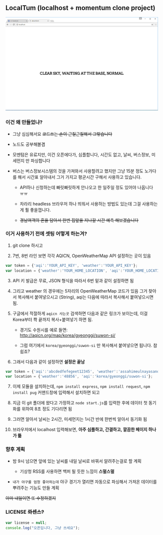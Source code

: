 ## LocalTum (localhost + momentum clone project)

![](photo1.PNG)

### 이건 왜 만들었냐?

- 그냥 심심해서요 ~~코드쓰는 손이 근질근질해서 그렇습니다~~

- 노드도 공부해볼겸

- 모멘텀은 유료지만, 이건 오픈에다가, 심플합니다, 시간도 없고, 날씨, 버스정보, 미세먼지 만 파싱합니다

- 버스는 버스정보시스템의 것을 가져와서 사용할려고 했지만 그냥 15분 정도 노가다를 해서 시간표 알아내서 그거 가지고 평균시간 구해서 사용하고 있습니다.

    - API하나 신청하는데 빠릿빠릿하게 안나오고 한 일주일 정도 있어야 나옵니다 ㅠㅠ 

    - 차라리 headless 브라우저 하나 띄워서 사용하는 방법도 있는데 그걸 사용하는게 훨 좋을껍니다.

    - ~~경남여객의 혼을 담아서 한번 집앞을 지나갈 시간 예측 해보겠습니다~~

### 이거 사용하기 전에 셋팅 어떻게 하는겨?

1. git clone 하시고

2. 7번, 8번 라인 보면 각각 AQICN, OpenWeatherMap API 설정하는 곳이 있음

```javascript
var token = {'aqi':'YOUR_API_KEY', 'weather':'YOUR_API_KEY'};
var location = {'weather':'YOUR_HOME_LOCATION', 'aqi':'YOUR_HOME_LOCATION'};
```

3. API 키 발급은 무료, JSON 형식을 따라서 6번 밑과 같이 설정하면 됨

4. 그리고 weather 의 경우에는 5자리의 OpenWeatherMap 코드가 있음 그거 찾아서 복사해서 붙여넣으시고 (String), aqi는 다음에 따라서 복사해서 붙여넣으시면 됨.

5. 구글에서 적절하게 `aqicn 사는곳` 검색하면 다음과 같은 링크가 보이는데, 이걸 Korea부터 쫙 끝까지 복사+붙여넣기 하면 됨.

    - 경기도 수원시를 예로 들면: http://aqicn.org/map/korea/gyeonggi/suwon-si/

    - 그럼 여기에서 `korea/gyeonggi/suwon-si` 만 복사해서 붙여넣으면 됩니다. 참 쉽죠?

6. 그래서 다음과 같이 설정하면 **설정은 끝남**

```javascript
var token = {'aqi':'abcdedfefegeet12345', 'weather':'assahimeulnayasanda6666666'};
var location = {'weather':'48856', 'aqi':'korea/gyeonggi/suwon-si'};
```

7. 이제 모듈을 설치하는데, `npm install express`, `npm install request`, `npm install pug` 커맨드창에 입력해서 설치하면 되고

8. 지금 이 git 폴더에 왔다고 가정하고 `node start.js`를 입력한 후에 데이터 첫 동기화를 위하여 8초 정도 기다리면 됨

9. 그러면 알아서 날씨는 2시간, 미세먼지는 1시간 반에 한번씩 알아서 동기화 됨

10. 브라우저에서 localhost 입력해보면, **아주 심플하고, 간결하고, 깔끔한 페이지 하나가 뜲**

### 향후 계획

- 밤 9시 넘으면 앞에 있는 날씨를 내일 날씨로 바꿔서 알려주는걸로 할 계획

    - 기상청 RSS를 사용하면 백퍼 될 듯한 느낌이 **스멀스멀**

- `내가 야구를 엄청 좋아하는데` 야구 경기가 열리면 자동으로 파싱해서 가져온 데이터를 뿌려주는 기능도 만들 계획

~~아마 내일이면 또 수정하겠지~~

### LICENSE ~~롸센스?~~ 

```javascript
var license = null;
console.log("오픈입니다, 그냥 쓰세요");
```